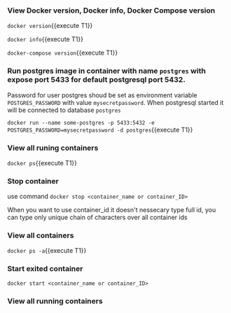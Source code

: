 ### View Docker version, Docker info, Docker Compose version

`docker version`{{execute T1}}

`docker info`{{execute T1}}

`docker-compose version`{{execute T1}}

### Run postgres image in container with name `postgres` with expose port 5433 for default postgresql port 5432.
Password for user postgres shoud be set as environment variable `POSTGRES_PASSWORD` with value `mysecretpassword`. When postgresql started it will be connected to database `postgres`

`docker run --name some-postgres -p 5433:5432 -e POSTGRES_PASSWORD=mysecretpassword -d postgres`{{execute T1}}

### View all runing containers

`docker ps`{{execute T1}}

### Stop container

use command `docker stop <container_name or container_ID>` 

When you want to use container_id it doesn't nessecary type full id, you can type only unique chain of characters over all container ids 

### View all containers

`docker ps -a`{{execute T1}}

### Start exited container

`docker start <container_name or container_ID>`

### View all running containers


